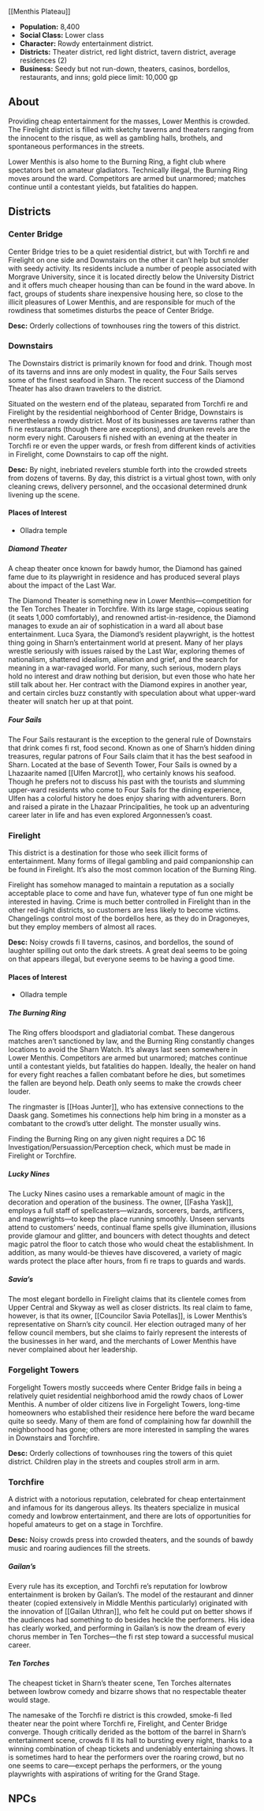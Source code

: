 [[Menthis Plateau]]

- **Population:** 8,400
- **Social Class:** Lower class
- **Character:** Rowdy entertainment district.
- **Districts:** Theater district, red light district, tavern district, average residences (2)
- **Business:** Seedy but not run-down, theaters, casinos, bordellos, restaurants, and inns; gold piece limit: 10,000 gp

## About
Providing cheap entertainment for the masses, Lower Menthis is crowded. The Firelight district is filled with sketchy taverns and theaters ranging from the innocent to the risque, as well as gambling halls, brothels, and spontaneous performances in the streets.

Lower Menthis is also home to the Burning Ring, a fight club where spectators bet on amateur gladiators. Technically illegal, the Burning Ring moves around the ward. Competitors are armed but unarmored; matches continue until a contestant yields, but fatalities do happen.

## Districts

### Center Bridge
Center Bridge tries to be a quiet residential district, but with Torchfi re and Firelight on one side and Downstairs on the other it can’t help but smolder with seedy activity. Its residents include a number of people associated with Morgrave University, since it is located directly below the University District and it offers much cheaper housing than can be found in the ward above. In fact, groups of students share inexpensive housing here, so close to the illicit pleasures of Lower Menthis, and are responsible for much of the rowdiness that sometimes disturbs the peace of Center Bridge.

**Desc:** Orderly collections of townhouses ring the towers of this district.

### Downstairs
The Downstairs district is primarily known for food and drink. Though most of its taverns and inns are only modest in quality, the Four Sails serves some of the finest seafood in Sharn. The recent success of the Diamond Theater has also drawn travelers to the district.

Situated on the western end of the plateau, separated from Torchfi re and Firelight by the residential neighborhood of Center Bridge, Downstairs is nevertheless a rowdy district. Most of its businesses are taverns rather than fi ne restaurants (though there are exceptions), and drunken revels are the norm every night. Carousers fi nished with an evening at the theater in Torchfi re or even the upper wards, or fresh from different kinds of activities in Firelight, come Downstairs to cap off the night.

**Desc:** By night, inebriated revelers stumble forth into the crowded streets from dozens of taverns. By day, this district is a virtual ghost town, with only cleaning crews, delivery personnel, and the occasional determined drunk livening up the scene.

#### Places of Interest
- Olladra temple

##### Diamond Theater
A cheap theater once known for bawdy humor, the Diamond has gained fame due to its playwright in residence and has produced several plays about the impact of the Last War.

The Diamond Theater is something new in Lower Menthis—competition for the Ten Torches Theater in Torchfire. With its large stage, copious seating (it seats 1,000 comfortably), and renowned artist-in-residence, the Diamond manages to exude an air of sophistication in a ward all about base entertainment. Luca Syara, the Diamond’s resident playwright, is the hottest thing going in Sharn’s entertainment world at present. Many of her plays wrestle seriously with issues raised by the Last War, exploring themes of nationalism, shattered idealism, alienation and grief, and the search for meaning in a war-ravaged world. For many, such serious, modern plays hold no interest and draw nothing but derision, but even those who hate her still talk about her. Her contract with the Diamond expires in another year, and certain circles buzz constantly with speculation about what upper-ward theater will snatch her up at that point.

##### Four Sails
The Four Sails restaurant is the exception to the general rule of Downstairs that drink comes fi rst, food second. Known as one of Sharn’s hidden dining treasures, regular patrons of Four Sails claim that it has the best seafood in Sharn. Located at the base of Seventh Tower, Four Sails is owned by a Lhazaarite named [[Ulfen Marcrot]], who certainly knows his seafood. Though he prefers not to discuss his past with the tourists and slumming upper-ward residents who come to Four Sails for the dining experience, Ulfen has a colorful history he does enjoy sharing with adventurers. Born and raised a pirate in the Lhazaar Principalities, he took up an adventuring career later in life and has even explored Argonnessen’s coast.


### Firelight
This district is a destination for those who seek illicit forms of entertainment. Many forms of illegal gambling and paid companionship can be found in Firelight. It’s also the most common location of the Burning Ring.

Firelight has somehow managed to maintain a reputation as a socially acceptable place to come and have fun, whatever type of fun one might be interested in having. Crime is much better controlled in Firelight than in the other red-light districts, so customers are less likely to become victims. Changelings control most of the bordellos here, as they do in Dragoneyes, but they employ members of almost all races.

**Desc:** Noisy crowds fi ll taverns, casinos, and bordellos, the sound of laughter spilling out onto the dark streets. A great deal seems to be going on that appears illegal, but everyone seems to be having a good time.

#### Places of Interest
- Olladra temple

##### The Burning Ring
The Ring offers bloodsport and gladiatorial combat. These dangerous matches aren’t sanctioned by law, and the Burning Ring constantly changes locations to avoid the Sharn Watch. It’s always last seen somewhere in Lower Menthis. Competitors are armed but unarmored; matches continue until a contestant yields, but fatalities do happen. Ideally, the healer on hand for every fight reaches a fallen combatant before he dies, but sometimes the fallen are beyond help. Death only seems to make the crowds cheer louder.

The ringmaster is [[Hoas Junter]], who has extensive connections to the Daask gang. Sometimes his connections help him bring in a monster as a combatant to the crowd’s utter delight. The monster usually wins.

Finding the Burning Ring on any given night requires a DC 16 Investigation/Persuassion/Perception check, which must be made in Firelight or Torchfire.

##### Lucky Nines
The Lucky Nines casino uses a remarkable amount of magic in the decoration and operation of the business. The owner, [[Fasha Yask]], employs a full staff of spellcasters—wizards, sorcerers, bards, artificers, and magewrights—to keep the place running smoothly. Unseen servants attend to customers’ needs, continual flame spells give illumination, illusions provide glamour and glitter, and bouncers with detect thoughts and detect magic patrol the floor to catch those who would cheat the establishment. In addition, as many would-be thieves have discovered, a variety of magic wards protect the place after hours, from fi re traps to guards and wards.

##### Savia’s
The most elegant bordello in Firelight claims that its clientele comes from Upper Central and Skyway as well as closer districts. Its real claim to fame, however, is that its owner, [[Councilor Savia Potellas]], is Lower Menthis’s representative on Sharn’s city council. Her election outraged many of her fellow council members, but she claims to fairly represent the interests of the businesses in her ward, and the merchants of Lower Menthis have never complained about her leadership.

### Forgelight Towers
Forgelight Towers mostly succeeds where Center Bridge fails in being a relatively quiet residential neighborhood amid the rowdy chaos of Lower Menthis. A number of older citizens live in Forgelight Towers, long-time homeowners who established their residence here before the ward became quite so seedy. Many of them are fond of complaining how far downhill the neighborhood has gone; others are more interested in sampling the wares in Downstairs and Torchfire.

**Desc:** Orderly collections of townhouses ring the towers of this quiet district. Children play in the streets and couples stroll arm in arm.

### Torchfire
A district with a notorious reputation, celebrated for cheap entertainment and infamous for its dangerous alleys. Its theaters specialize in musical comedy and lowbrow entertainment, and there are lots of opportunities for hopeful amateurs to get on a stage in Torchfire.

**Desc:** Noisy crowds press into crowded theaters, and the sounds of bawdy music and roaring audiences fill the streets.

##### Gailan’s
Every rule has its exception, and Torchfi re’s reputation for lowbrow entertainment is broken by Gailan’s. The model of the restaurant and dinner theater (copied extensively in Middle Menthis particularly) originated with the innovation of [[Gailan Uthran]], who felt he could put on better shows if the audiences had something to do besides heckle the performers. His idea has clearly worked, and performing in Gailan’s is now the dream of every chorus member in Ten Torches—the fi rst step toward a successful musical career.

##### Ten Torches
The cheapest ticket in Sharn’s theater scene, Ten Torches alternates between lowbrow comedy and bizarre shows that no respectable theater would stage.

The namesake of the Torchfi re district is this crowded, smoke-fi lled theater near the point where Torchfi re, Firelight, and Center Bridge converge. Though critically derided as the bottom of the barrel in Sharn’s entertainment scene, crowds fi ll its hall to bursting every night, thanks to a winning combination of cheap tickets and undeniably entertaining shows. It is sometimes hard to hear the performers over the roaring crowd, but no one seems to care—except perhaps the performers, or the young playwrights with aspirations of writing for the Grand Stage.


## NPCs
